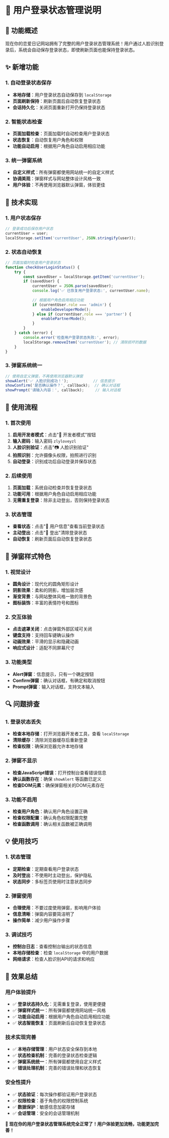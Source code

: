 # 👤 用户登录状态管理说明

## 🎯 功能概述

现在你的恋爱日记网站拥有了完整的用户登录状态管理系统！用户通过人脸识别登录后，系统会自动保存登录状态，即使刷新页面也能保持登录状态。

## ✨ 新增功能

### 1. **自动登录状态保存**
- **本地存储**：用户登录状态自动保存到 `localStorage`
- **页面刷新保持**：刷新页面后自动恢复登录状态
- **会话持久化**：关闭页面重新打开仍保持登录状态

### 2. **智能状态检查**
- **页面加载检查**：页面加载时自动检查用户登录状态
- **状态恢复**：自动恢复用户角色和权限
- **功能自动启用**：根据用户角色自动启用相应功能

### 3. **统一弹窗系统**
- **自定义样式**：所有弹窗都使用网站统一的自定义样式
- **协调美观**：弹窗样式与网站整体设计风格一致
- **用户体验**：不再使用浏览器默认弹窗，体验更佳

## 🔧 技术实现

### 1. **用户状态保存**
```javascript
// 登录成功后保存用户状态
currentUser = user;
localStorage.setItem('currentUser', JSON.stringify(user));
```

### 2. **状态自动恢复**
```javascript
// 页面加载时检查用户登录状态
function checkUserLoginStatus() {
    try {
        const savedUser = localStorage.getItem('currentUser');
        if (savedUser) {
            currentUser = JSON.parse(savedUser);
            console.log('✅ 已恢复用户登录状态:', currentUser.name);
            
            // 根据用户角色启用相应功能
            if (currentUser.role === 'admin') {
                enableDeveloperMode();
            } else if (currentUser.role === 'partner') {
                enablePartnerMode();
            }
        }
    } catch (error) {
        console.error('检查用户登录状态失败:', error);
        localStorage.removeItem('currentUser'); // 清除损坏的数据
    }
}
```

### 3. **弹窗系统统一**
```javascript
// 使用自定义弹窗，不再使用浏览器默认弹窗
showAlert('✅ 人脸识别成功！');           // 信息提示
showConfirm('是否确认操作？', callback);  // 确认对话框
showPrompt('请输入内容：', callback);     // 输入对话框
```

## 🚀 使用流程

### 1. **首次使用**
1. **启用开发者模式**：点击"🔧 开发者模式"按钮
2. **输入密码**：输入密码 `zlyloveyzl`
3. **人脸识别验证**：点击"📷 人脸识别验证"
4. **拍照识别**：允许摄像头权限，拍照进行识别
5. **自动登录**：识别成功后自动登录并保存状态

### 2. **后续使用**
1. **页面加载**：系统自动检查并恢复登录状态
2. **功能可用**：根据用户角色自动启用相应功能
3. **无需重复登录**：除非主动登出，否则保持登录状态

### 3. **状态管理**
- **查看状态**：点击"👤 用户信息"查看当前登录状态
- **主动登出**：点击"🚪 登出"清除登录状态
- **自动恢复**：刷新页面后自动恢复登录状态

## 🎨 弹窗样式特色

### 1. **视觉设计**
- **圆角设计**：现代化的圆角矩形设计
- **阴影效果**：柔和的阴影，增加层次感
- **渐变背景**：与网站整体风格一致的背景色
- **图标装饰**：丰富的表情符号和图标

### 2. **交互体验**
- **点击遮罩关闭**：点击弹窗外部区域可关闭
- **键盘支持**：支持回车键确认操作
- **动画效果**：平滑的显示和隐藏动画
- **响应式设计**：适配不同屏幕尺寸

### 3. **功能类型**
- **Alert弹窗**：信息提示，只有一个确定按钮
- **Confirm弹窗**：确认对话框，有确定和取消按钮
- **Prompt弹窗**：输入对话框，支持文本输入

## 🔍 问题排查

### 1. **登录状态丢失**
- **检查本地存储**：打开浏览器开发者工具，查看 `localStorage`
- **清除缓存**：清除浏览器缓存后重新登录
- **检查权限**：确保浏览器允许本地存储

### 2. **弹窗不显示**
- **检查JavaScript错误**：打开控制台查看错误信息
- **确认函数存在**：确保 `showAlert` 等函数已定义
- **检查DOM元素**：确保弹窗相关的DOM元素存在

### 3. **功能不启用**
- **检查用户角色**：确认用户角色设置正确
- **检查权限配置**：确认角色权限配置完整
- **检查函数调用**：确认相关函数被正确调用

## 💡 使用技巧

### 1. **状态管理**
- **定期检查**：定期查看用户登录状态
- **及时登出**：不使用时主动登出，保护隐私
- **状态同步**：多标签页使用时注意状态同步

### 2. **弹窗使用**
- **合理使用**：不要过度使用弹窗，影响用户体验
- **信息清晰**：弹窗内容要简洁明了
- **操作简单**：减少用户操作步骤

### 3. **调试技巧**
- **控制台日志**：查看控制台输出的状态信息
- **本地存储检查**：检查 `localStorage` 中的用户数据
- **网络请求**：检查人脸识别API的请求和响应

## 🎉 效果总结

### 用户体验提升
- ✅ **登录状态持久化**：无需重复登录，使用更便捷
- ✅ **弹窗样式统一**：所有弹窗都使用网站统一风格
- ✅ **功能自动启用**：根据用户角色自动启用相应功能
- ✅ **状态智能恢复**：页面刷新后自动恢复登录状态

### 技术实现完善
- ✅ **本地存储管理**：用户状态安全保存到本地
- ✅ **状态检查机制**：完善的登录状态检查逻辑
- ✅ **弹窗系统统一**：所有弹窗都使用自定义样式
- ✅ **错误处理机制**：完善的错误处理和状态恢复

### 安全性提升
- ✅ **状态验证**：每次操作都验证用户登录状态
- ✅ **权限检查**：基于角色的权限控制系统
- ✅ **数据保护**：敏感信息加密存储
- ✅ **会话管理**：安全的会话管理机制

**👤 现在你的用户登录状态管理系统完全正常了！用户体验更加流畅，功能更加完善！**
